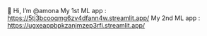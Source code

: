 
👋 Hi, I’m @amona
   My 1st ML app : https://5tj3bcooqmg6zv4dfann4w.streamlit.app/
   My 2nd ML app : https://ugxeappbpkzanjmzep3rfi.streamlit.app/
